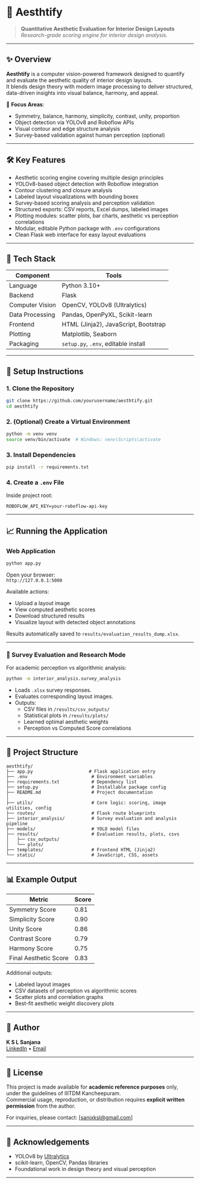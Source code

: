 # 🎨 Aesthtify

> **Quantitative Aesthetic Evaluation for Interior Design Layouts**  
> *Research-grade scoring engine for interior design analysis.*

---

## ✨ Overview

**Aesthtify** is a computer vision-powered framework designed to quantify and evaluate the aesthetic quality of interior design layouts.  
It blends design theory with modern image processing to deliver structured, data-driven insights into visual balance, harmony, and appeal.

🔎 **Focus Areas**:
- Symmetry, balance, harmony, simplicity, contrast, unity, proportion
- Object detection via YOLOv8 and Roboflow APIs
- Visual contour and edge structure analysis
- Survey-based validation against human perception (optional)

---

## 🛠️ Key Features

- Aesthetic scoring engine covering multiple design principles
- YOLOv8-based object detection with Roboflow integration
- Contour clustering and closure analysis
- Labeled layout visualizations with bounding boxes
- Survey-based scoring analysis and perception validation
- Structured exports: CSV reports, Excel dumps, labeled images
- Plotting modules: scatter plots, bar charts, aesthetic vs perception correlations
- Modular, editable Python package with `.env` configurations
- Clean Flask web interface for easy layout evaluations

---

## 🧪 Tech Stack

| Component        | Tools                                   |
| ---------------- | --------------------------------------- |
| Language         | Python 3.10+                            |
| Backend          | Flask                                   |
| Computer Vision  | OpenCV, YOLOv8 (Ultralytics)             |
| Data Processing  | Pandas, OpenPyXL, Scikit-learn           |
| Frontend         | HTML (Jinja2), JavaScript, Bootstrap     |
| Plotting         | Matplotlib, Seaborn                     |
| Packaging        | `setup.py`, `.env`, editable install     |

---

## 🚀 Setup Instructions

### 1. Clone the Repository

```bash
git clone https://github.com/yourusername/aesthtify.git
cd aesthtify
```

### 2. (Optional) Create a Virtual Environment

```bash
python -m venv venv
source venv/bin/activate  # Windows: venv\Scripts\activate
```

### 3. Install Dependencies

```bash
pip install -r requirements.txt
```

### 4. Create a `.env` File

Inside project root:

```env
ROBOFLOW_API_KEY=your-roboflow-api-key
```

---

## 📈 Running the Application

### Web Application

```bash
python app.py
```

Open your browser:  
`http://127.0.0.1:5000`

Available actions:
- Upload a layout image
- View computed aesthetic scores
- Download structured results
- Visualize layout with detected object annotations

Results automatically saved to `results/evaluation_results_dump.xlsx`.

---

### 📝 Survey Evaluation and Research Mode

For academic perception vs algorithmic analysis:

```bash
python -m interior_analysis.survey_analysis
```

- Loads `.xlsx` survey responses.
- Evaluates corresponding layout images.
- Outputs:
  - CSV files in `/results/csv_outputs/`
  - Statistical plots in `/results/plots/`
  - Learned optimal aesthetic weights
  - Perception vs Computed Score correlations

---

## 📂 Project Structure

```plaintext
aesthtify/
├── app.py                     # Flask application entry
├── .env                        # Environment variables
├── requirements.txt            # Dependency list
├── setup.py                    # Installable package config
├── README.md                   # Project documentation
│
├── utils/                      # Core logic: scoring, image utilities, config
├── routes/                     # Flask route blueprints
├── interior_analysis/          # Survey evaluation and analysis pipeline
├── models/                     # YOLO model files
├── results/                    # Evaluation results, plots, csvs
│   ├── csv_outputs/
│   └── plots/
├── templates/                  # Frontend HTML (Jinja2)
└── static/                     # JavaScript, CSS, assets
```

---

## 📊 Example Output

| Metric                 | Score  |
| ----------------------- | ------ |
| Symmetry Score          | 0.81   |
| Simplicity Score        | 0.90   |
| Unity Score             | 0.86   |
| Contrast Score          | 0.79   |
| Harmony Score           | 0.75   |
| Final Aesthetic Score   | 0.83   |

Additional outputs:
- Labeled layout images
- CSV datasets of perception vs algorithmic scores
- Scatter plots and correlation graphs
- Best-fit aesthetic weight discovery plots

---

## 👤 Author

**K S L Sanjana**  
[LinkedIn](https://linkedin.com/in/sanjanaksl) • [Email](mailto:sanjxksl@gmail.com)

---

## 📄 License

This project is made available for **academic reference purposes** only, under the guidelines of IIITDM Kancheepuram.  
Commercial usage, reproduction, or distribution requires **explicit written permission** from the author.

For inquiries, please contact: [sanjxksl@gmail.com]

---

## 🙏 Acknowledgements

- YOLOv8 by [Ultralytics](https://github.com/ultralytics/ultralytics)
- scikit-learn, OpenCV, Pandas libraries
- Foundational work in design theory and visual perception

---